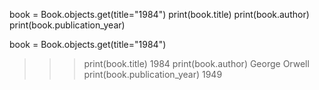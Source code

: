 <!-- Retrieve book instance -->
book = Book.objects.get(title="1984")
print(book.title)
print(book.author)
print(book.publication_year)

<!-- Output: -->
 book = Book.objects.get(title="1984")
>>> print(book.title)
1984
>>> print(book.author)
George Orwell
>>> print(book.publication_year)
1949